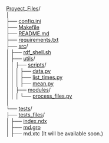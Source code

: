[Proyect_Files](https://github.com/tnavarrofebre/ShellsPathwayMD)/  
│  
├── [config.ini](https://github.com/tnavarrofebre/ShellsPathwayMD/blob/main/config.ini)  
├── [Makefile](https://github.com/tnavarrofebre/ShellsPathwayMD/blob/main/Makefile)  
├── [README.md](https://github.com/tnavarrofebre/ShellsPathwayMD/blob/main/README.md)  
├── [requirements.txt](https://github.com/tnavarrofebre/ShellsPathwayMD/blob/main/requirements.txt)  
├── [src](https://github.com/tnavarrofebre/ShellsPathwayMD/tree/main/src)/  
│   ├── [rdf_shell.sh](https://github.com/tnavarrofebre/ShellsPathwayMD/blob/main/src/rdf_shell.sh)  
│   ├── [utils](https://github.com/tnavarrofebre/ShellsPathwayMD/tree/main/src/utils)/  
│   │   ├── [scripts](https://github.com/tnavarrofebre/ShellsPathwayMD/tree/main/src/utils/scripts)/  
│   │   │   ├── [data.py](https://github.com/tnavarrofebre/ShellsPathwayMD/blob/main/src/utils/scripts/data.py)  
│   │   │   ├── [list_times.py](https://github.com/tnavarrofebre/ShellsPathwayMD/blob/main/src/utils/scripts/list_times.py)  
│   │   │   ├── [mean.py](https://github.com/tnavarrofebre/ShellsPathwayMD/blob/main/src/utils/scripts/mean.py)  
│   │   ├── [modules](https://github.com/tnavarrofebre/ShellsPathwayMD/tree/main/src/utils/modules)/  
│   │   │   └── [process_files.py](https://github.com/tnavarrofebre/ShellsPathwayMD/blob/main/src/utils/modules/process_files.py)  
│  
└── [tests](https://github.com/tnavarrofebre/ShellsPathwayMD/tree/main/tests)/  
    ├── [tests_files](https://github.com/tnavarrofebre/ShellsPathwayMD/tree/main/tests/tests_files)/  
    │   ├── [index.ndx](https://github.com/tnavarrofebre/ShellsPathwayMD/blob/main/tests/tests_files/index.ndx)  
    │   ├── [md.gro](https://github.com/tnavarrofebre/ShellsPathwayMD/blob/main/tests/tests_files/md.gro)  
    │   ├── md.xtc (It will be available soon.)   

